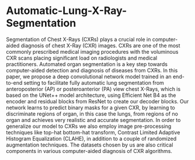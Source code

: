 # Automatic-Lung-X-Ray-Segmentation
Segmentation of Chest X-Rays (CXRs) plays a crucial role in computer-aided diagnosis of chest X-Ray (CXR) images. CXRs are one of the most commonly prescribed medical imaging procedures with the voluminous CXR scans placing significant load on radiologists and medical practitioners. Automated organ segmentation is a key step towards computer-aided detection and diagnosis of diseases from CXRs. In this paper, we propose a deep convolutional network model trained in an end-to-end setting to facilitate fully automatic lung segmentation from anteroposterior (AP) or posteroanterior (PA) view chest X-Rays, which is based on the UNet++ model architecture, using Efficient Net B4 as the encoder and residual blocks from ResNet to create our decoder blocks. Our network learns to predict binary masks for a given CXR, by learning to discriminate regions of organ, in this case the lungs, from regions of no organ and achieves very realistic and accurate segmentation. In order to generalize our model to CXRs we also employ image pre-processing techniques like top-hat bottom-hat transform, Contrast Limited Adaptive Histogram Equalization (CLAHE), in addition to a couple of randomized augmentation techniques. The datasets chosen 
by us are also critical components in various computer-aided diagnosis of CXR  algorithms.
